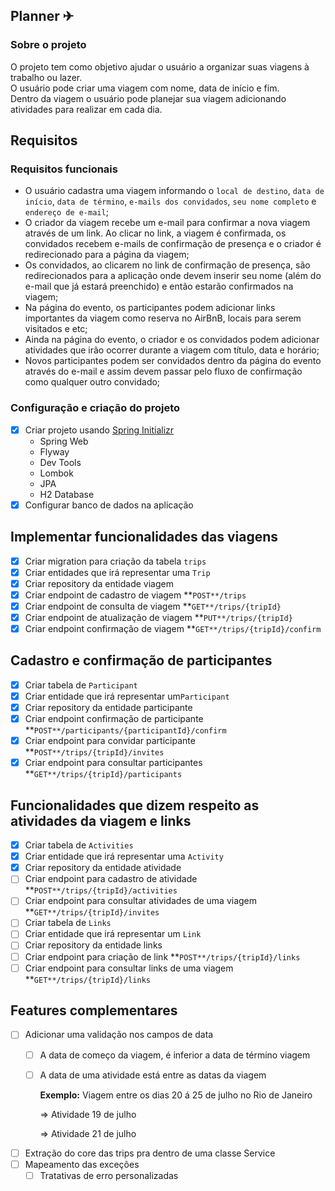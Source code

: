 ## Planner ✈
### Sobre o projeto
<p>O projeto tem como objetivo ajudar o usuário a organizar suas viagens à trabalho ou lazer.<br>
O usuário pode criar uma viagem com nome, data de início e fim.<br>
Dentro da viagem o usuário pode planejar sua viagem adicionando atividades para realizar em cada dia.</p>

## Requisitos
### Requisitos funcionais
-  O usuário cadastra uma viagem informando o ```local de destino```, ```data de início```, ```data de término```, ```e-mails dos convidados```, ```seu nome completo``` e ```endereço de e-mail```;
-  O criador da viagem recebe um e-mail para confirmar a nova viagem através de um link. Ao clicar no link, a viagem é confirmada, os convidados recebem e-mails de confirmação de presença e o criador é redirecionado para a página da viagem;
-  Os convidados, ao clicarem no link de confirmação de presença, são redirecionados para a aplicação onde devem inserir seu nome (além do e-mail que já estará preenchido) e então estarão confirmados na viagem;
-  Na página do evento, os participantes podem adicionar links importantes da viagem como reserva no AirBnB, locais para serem visitados e etc;
-  Ainda na página do evento, o criador e os convidados podem adicionar atividades que irão ocorrer durante a viagem com título, data e horário;
-  Novos participantes podem ser convidados dentro da página do evento através do e-mail e assim devem passar pelo fluxo de confirmação como qualquer outro convidado;

### Configuração e criação do projeto
- [x]  Criar projeto usando [Spring Initializr](https://start.spring.io/)
    - Spring Web
    - Flyway
    - Dev Tools
    - Lombok
    - JPA
    - H2 Database
- [x]  Configurar banco de dados na aplicação

## Implementar funcionalidades das viagens
- [X]  Criar migration para criação da tabela `trips`
- [X]  Criar entidades que irá representar uma `Trip`
- [X]  Criar repository da entidade viagem
- [X]  Criar endpoint de cadastro de viagem **`POST**/trips`
- [X]  Criar endpoint de consulta de viagem **`GET**/trips/{tripId}`
- [X]  Criar endpoint de atualização de viagem **`PUT**/trips/{tripId}`
- [X]  Criar endpoint confirmação de viagem **`GET**/trips/{tripId}/confirm`

## Cadastro e confirmação de participantes
- [X]  Criar tabela de `Participant`
- [X]  Criar entidade que irá representar um`Participant`
- [X]  Criar repository da entidade participante
- [X]  Criar endpoint confirmação de participante **`POST**/participants/{participantId}/confirm`
- [X]  Criar endpoint para convidar participante **`POST**/trips/{tripId}/invites`
- [X]  Criar endpoint para consultar participantes **`GET**/trips/{tripId}/participants`

## Funcionalidades que dizem respeito as atividades da viagem e links
- [X]  Criar tabela de `Activities`
- [X]  Criar entidade que irá representar uma `Activity`
- [X]  Criar repository da entidade atividade
- [ ]  Criar endpoint para cadastro de atividade **`POST**/trips/{tripId}/activities`
- [ ]  Criar endpoint para consultar atividades de uma viagem **`GET**/trips/{tripId}/invites`
- [ ]  Criar tabela de `Links`
- [ ]  Criar entidade que irá representar um `Link`
- [ ]  Criar repository da entidade links
- [ ]  Criar endpoint para criação de link **`POST**/trips/{tripId}/links`
- [ ]  Criar endpoint para consultar links de uma viagem **`GET**/trips/{tripId}/links`

## Features complementares
- [ ]  Adicionar uma validação nos campos de data
    - [ ]  A data de começo da viagem, é inferior a data de término viagem
    - [ ]  A data de uma atividade está entre as datas da viagem
        
        **Exemplo:**
        Viagem entre os dias 20 á 25 de julho no Rio de Janeiro
        
        ⇒ Atividade 19 de julho
        
        ⇒ Atividade 21 de julho
        
- [ ]  Extração do core das trips pra dentro de uma classe Service
- [ ]  Mapeamento das exceções
    - [ ]  Tratativas de erro personalizadas
